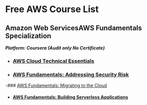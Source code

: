 # Free AWS Course List
 
 
 ## Amazon Web ServicesAWS Fundamentals Specialization
 ***Platform: Coursera (Audit only No Certificate)***
 
- ### [AWS Cloud Technical Essentials](https://www.coursera.org/learn/aws-cloud-technical-essentials/home/welcome)

- ### [AWS Fundamentals: Addressing Security Risk](https://www.coursera.org/learn/aws-fundamentals-addressing-security-risk?specialization=aws-fundamentals)

-### [AWS Fundamentals: Migrating to the Cloud](https://www.coursera.org/learn/aws-fundamentals-cloud-migration?specialization=aws-fundamentals)

- #### [AWS Fundamentals: Building Serverless Applications](https://www.coursera.org/learn/aws-fundamentals-building-serverless-applications "Bulid serverless apps")
  
